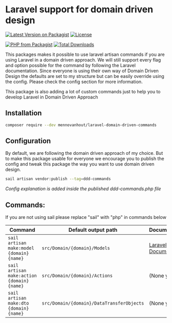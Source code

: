 # Laravel support for domain driven design
[![Latest Version on Packagist](https://img.shields.io/packagist/v/mennovanhout/laravel-domain-driven-commands.svg?style=for-the-badge)](https://packagist.org/packages/mennovanhout/laravel-domain-driven-commands)
[![License](https://img.shields.io/github/license/mennovanhout/laravel-domain-driven-commands?style=for-the-badge)](https://github.com/mennovanhout/laravel-domain-driven-commands/blob/main/LICENSE.md)

[![PHP from Packagist](https://img.shields.io/packagist/php-v/mennovanhout/laravel-domain-driven-commands?style=flat-square)](https://packagist.org/packages/mennovanhout/laravel-domain-driven-commands)
[![Total Downloads](https://img.shields.io/packagist/dt/mennovanhout/laravel-domain-driven-commands.svg?style=flat-square)](https://packagist.org/packages/mennovanhout/laravel-domain-driven-commands)

This packages makes it possible to use laravel artisan commands if you are using Laravel in a domain driven approach.
We will still support every flag and option possible for the command by following the Laravel documentation. Since everyone is using their own way of Domain Driven Design the defaults are set to my structure but can be easily override using the config. Please check the config section for more information.

This package is also adding a lot of custom commands just to help you to develop Laravel in Domain Driven Approach

## Installation
```bash
composer require --dev mennovanhout/laravel-domain-driven-commands
```

## Configuration
By default, we are following the domain driven approach of my choice. But to make this package usable for everyone we encourage you to publish the config and tweak this package the way you want to use domain driven design.
```bash
sail artisan vendor:publish --tag=ddd-commands
```

_Config explanation is added inside the published ddd-commands.php file_

## Commands:
If you are not using sail please replace "sail" with "php" in commands below

| Command                                    | Default output path                       | Documentation                                                  |
|--------------------------------------------|-------------------------------------------|----------------------------------------------------------------|
| `sail artisan make:model {domain} {name}`  | `src/Domain/{domain}/Models`              | [Laravel Documentation](https://laravel.com/docs/8.x/eloquent) |
| `sail artisan make:action {domain} {name}` | `src/Domain/{domain}/Actions`             | (None yet)                                                     |
| `sail artisan make:dto {domain} {name}`    | `src/Domain/{domain}/DataTransferObjects` | (None yet)                                                     |
